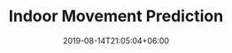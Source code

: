 ---
# Documentation: https://sourcethemes.com/academic/docs/managing-content/

title: "Indoor Movement Prediction"
summary: "Predicting user movements from temporal streams of RSS (Radio Signal Strength) measured between the nodes of a WSN (Wireless Sensor Network WSN)"
authors: ["Redowan Delowar"]
tags: ["timeseries", "machine-learning", "visualizaton"]
categories: ["timeseries"]
date: 2019-08-14T21:05:04+06:00

# Optional external URL for project (replaces project detail page).
external_link: "https://github.com/rednafi/indoor-movement-prediction"

# Featured image
# To use, add an image named `featured.jpg/png` to your page's folder.
# Focal points: Smart, Center, TopLeft, Top, TopRight, Left, Right, BottomLeft, Bottom, BottomRight.
image:
  caption: ""
  focal_point: ""
  preview_only: false

# Custom links (optional).
#   Uncomment and edit lines below to show custom links.
links:
- name: Follow
  url: https://twitter.com/rednafi
  icon_pack: fab
  icon: twitter

url_code: "https://github.com/rednafi/indoor-movement-prediction"
url_pdf: ""
url_slides: ""
url_video: ""

# Slides (optional).
#   Associate this project with Markdown slides.
#   Simply enter your slide deck's filename without extension.
#   E.g. `slides = "example-slides"` references `content/slides/example-slides.md`.
#   Otherwise, set `slides = ""`.
slides: ""
---